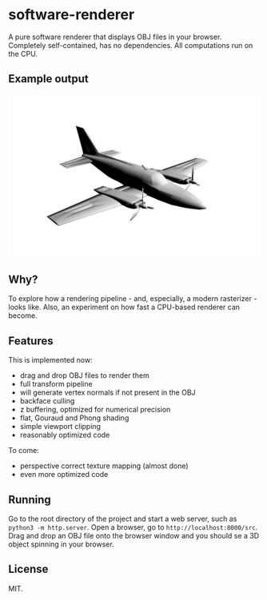 # software-renderer

A pure software renderer that displays OBJ files in your browser. Completely self-contained, has no dependencies. All computations run on the CPU.

## Example output

![](https://github.com/kristoffer-dyrkorn/software-renderer/blob/main/images/cessna.jpg)

## Why?

To explore how a rendering pipeline - and, especially, a modern rasterizer - looks like. Also, an experiment on how fast a CPU-based renderer can become.

## Features

This is implemented now:

- drag and drop OBJ files to render them
- full transform pipeline
- will generate vertex normals if not present in the OBJ
- backface culling
- z buffering, optimized for numerical precision
- flat, Gouraud and Phong shading
- simple viewport clipping
- reasonably optimized code

To come:

- perspective correct texture mapping (almost done)
- even more optimized code

## Running

Go to the root directory of the project and start a web server, such as `python3 -m http.server`. Open a browser, go to `http://localhost:8000/src`. Drag and drop an OBJ file onto the browser window and you should se a 3D object spinning in your browser.

## License

MIT.
